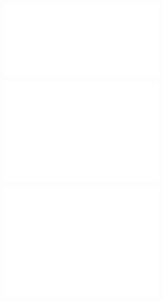 
<p align="center">
  <img src="https://raw.githubusercontent.com/youness372/youness372/main/metrics.classic.svg" alt="LeetCode Metrics" width="500"/>
</p>


<p align="center">
  <img src="https://raw.githubusercontent.com/youness372/youness372/main/Calndier.svg" alt="LeetCode Metrics" width="500"/>
</p>


<p align="center">
  <img src="https://raw.githubusercontent.com/youness372/youness372/main/metrics.plugin.leetcode.svg" alt="LeetCode Metrics" width="500"/>
</p>
